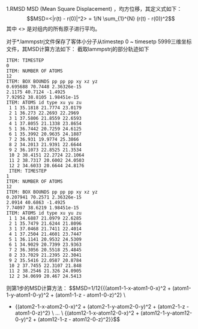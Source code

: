 1.RMSD 
MSD (Mean Square Displacement) ，均方位移，其定义式如下：  
$$MSD=<|r(t) - r(0)|^2> = 1/N \sum_{1}^{N} (r(t) - r(0))^2$$
其中 <> 是对组内的所有原子进行平均。

对于*.lammpstrj文件保存了客体小分子从timestep 0 ~ timesetp 5999三维坐标文件，其MSD计算方法如下：
截取lammpstrj的部分轨迹如下
```
ITEM: TIMESTEP
0
ITEM: NUMBER OF ATOMS
12
ITEM: BOX BOUNDS pp pp pp xy xz yz
0.695688 70.7448 2.36326e-15
2.1175 40.7124 -1.4925
7.92952 38.8105 1.98451e-15
ITEM: ATOMS id type xu yu zu
 1 1 35.1818 21.7774 23.0179
 2 1 36.273 22.2693 22.2969
 3 1 37.5806 21.8559 22.6593
 4 1 37.8055 21.1338 23.8654
 5 1 36.7442 20.7259 24.6125
 6 1 35.3992 20.9635 24.1887
 7 2 36.931 19.9774 25.3866
 8 2 34.2013 21.9391 22.6644
 9 2 36.1073 22.8525 21.3534
 10 2 38.4151 22.2724 22.1064
 11 2 38.7317 20.6002 24.0503
 12 2 34.6033 20.6644 24.8176
 ITEM: TIMESTEP
1
ITEM: NUMBER OF ATOMS
12
ITEM: BOX BOUNDS pp pp pp xy xz yz
0.207941 70.2571 2.36326e-15
2.0914 40.6863 -1.4925
7.74097 38.6219 1.98451e-15
ITEM: ATOMS id type xu yu zu
 1 1 34.6887 21.0979 22.6285
 2 1 35.7479 21.6244 21.8096
 3 1 37.0468 21.7411 22.4014
 4 1 37.2504 21.4601 23.7447
 5 1 36.1141 20.9532 24.5309
 6 1 34.9029 20.7399 23.9363
 7 2 36.3056 20.5518 25.4845
 8 2 33.7029 21.2395 22.3041
 9 2 35.5416 22.0587 20.8784
 10 2 37.7455 22.3107 21.848
 11 2 38.2546 21.326 24.0905
 12 2 34.0699 20.467 24.5413
```
则第1步的MSD计算方法：
$$MSD=1/12{{(atom1-1-x-atom1-0-x)^2 + (atom1-1-y-atom1-0-y)^2 + (atom1-1-z - atom1-0-z)^2} \\ 
+ {(atom2-1-x-atom2-0-x)^2 + (atom2-1-y-atom2-0-y)^2 + (atom2-1-z - atom1-0-z)^2}  \\
... \\
{(atom12-1-x-atom12-0-x)^2 + (atom12-1-y-atom12-0-y)^2 + (atom12-1-z - atom12-0-z)^2}}$$

